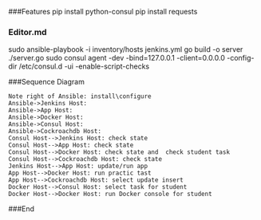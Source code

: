 ###Features
pip install python-consul
pip install requests


### Editor.md

sudo ansible-playbook -i inventory/hosts jenkins.yml
go build -o server ./server.go
sudo consul agent -dev -bind=127.0.0.1 -client=0.0.0.0  -config-dir /etc/consul.d -ui -enable-script-checks

###Sequence Diagram
                    
```seq
Note right of Ansible: install\configure
Ansible->Jenkins Host:
Ansible->App Host:
Ansible->Docker Host:
Ansible->Consul Host:
Ansible->Cockroachdb Host:
Consul Host-->Jenkins Host: check state 
Consul Host-->App Host: check state 
Consul Host-->Docker Host: check state and  check student task
Consul Host-->Cockroachdb Host: check state 
Jenkins Host-->App Host: update/run app 
App Host-->Docker Host: run practic tast 
App Host-->Cockroachdb Host: select update insert
Docker Host-->Consul Host: select task for student
Docker Host-->Docker Host: run Docker console for student
```

###End

